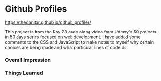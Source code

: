 # Github Profiles

https://thedanitor.github.io/github_profiles/

This project is from the Day 28 code along video from Udemy's 50 projects in 50 days series focused on web development. I have added some comments to the CSS and JavaScript to make notes to myself why certain choices are being made and what particular lines of code do.

### Overall Impression



### Things Learned

